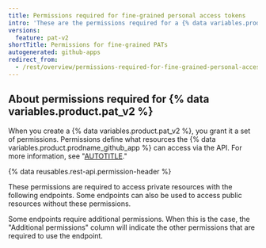 ```yaml
---
title: Permissions required for fine-grained personal access tokens
intro: 'These are the permissions required for a {% data variables.product.pat_v2 %} to use each REST API endpoint that works with {% data variables.product.pat_v2 %}s.'
versions:
  feature: pat-v2
shortTitle: Permissions for fine-grained PATs
autogenerated: github-apps
redirect_from:
  - /rest/overview/permissions-required-for-fine-grained-personal-access-tokens
---
```


## About permissions required for {% data variables.product.pat_v2 %}

When you create a {% data variables.product.pat_v2 %}, you grant it a set of permissions. Permissions define what resources the {% data variables.product.prodname_github_app %} can access via the API. For more information, see "[AUTOTITLE](/authentication/keeping-your-account-and-data-secure/creating-a-personal-access-token)."

{% data reusables.rest-api.permission-header %}

These permissions are required to access private resources with the following endpoints. Some endpoints can also be used to access public resources without these permissions.

Some endpoints require additional permissions. When this is the case, the "Additional permissions" column will indicate the other permissions that are required to use the endpoint.

<!-- The content of this page is rendered as a NextJS page component. -->
